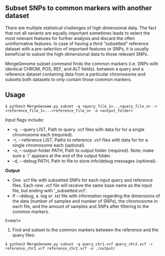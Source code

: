 ## Subset SNPs to common markers with another dataset

There are multiple statistical challenges of high dimensional data. The fact that not all variants are equally important sometimes leads to select the most relevant features for further analysis and discard the often uninformative features. In case of having a third "subsetted" reference dataset with a pre-selection of important features or SNPs, it is usually beneficiat to subset the high-dimensional data to those relevant SNPs.

MergeGenome subset command finds the common markers (i.e. SNPs with identical CHROM, POS, REF, and ALT fields). between a query and a reference dataset containing data from a particular chromosome and subsets both datasets to only contain those common markers.

## Usage

```
$ python3 MergeGenome.py subset -q <query_file_1>...<query_file_n> -r <reference_file_1>...<reference_file_n> -o <output_folder>
```

Input flags include:

* -q, --query LIST, Path to query .vcf files with data for for a single chromosome each (required).
* -r, --reference LIST, Paths to reference .vcf files with data for for a single chromosome each (optional).
* -o, --output-folder PATH, Path to output folder (required). Note: make sure a '/' appears at the end of the output folder.
* -d, --debug PATH, Path to file to store info/debug messages (optional).

**Output**

* One .vcf file with subsetted SNPs for each input query and reference files. Each new .vcf file will receive the same base name as the input file, but ending with '_subsetted.vcf'.
* If --debug, a .log or .txt file with information regarding the dimensions of the data (number of samples and number of SNPs), the chromosome in each file, and the amount of samples and SNPs after filtering to the common markers.

`Example`

1. Find and subset to the common markers between the reference and the query files:

```
$ python3 MergeGenome.py subset -q query_chr1.vcf query_chr2.vcf -r reference_chr1.vcf reference_chr2.vcf -o ./output/
```
